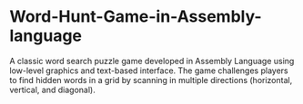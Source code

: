 # Word-Hunt-Game-in-Assembly-language
A classic word search puzzle game developed in Assembly Language using low-level graphics and text-based interface. The game challenges players to find hidden words in a grid by scanning in multiple directions (horizontal, vertical, and diagonal). 
